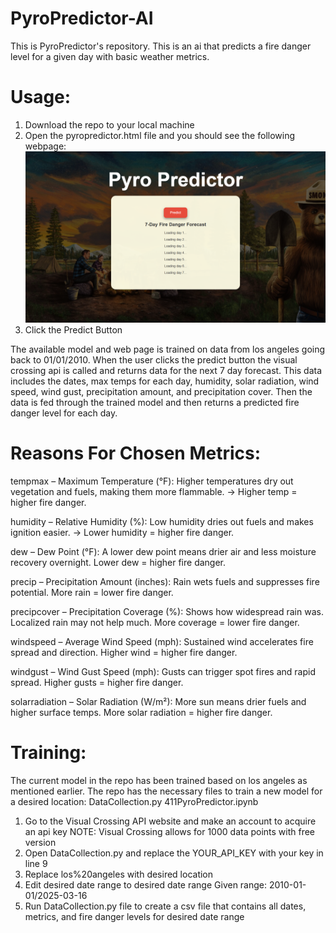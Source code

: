 # PyroPredictor-AI
This is PyroPredictor's repository. This is an ai that predicts a fire danger level for a given day with basic weather metrics.
# Usage:
1. Download the repo to your local machine
2. Open the pyropredictor.html file and you should see the following webpage:
![alt text](image.png)
3. Click the Predict Button 

The available model and web page is trained on data from los angeles going back to 01/01/2010. When the user clicks the predict button the visual crossing api is called and returns data for the next 7 day forecast. This data includes the dates, max temps for each day, humidity, solar radiation, wind speed, wind gust, precipitation amount, and precipitation cover. Then the data is fed through the trained model and then returns a predicted fire danger level for each day.

# Reasons For Chosen Metrics:
tempmax – Maximum Temperature (°F):
Higher temperatures dry out vegetation and fuels, making them more flammable.
→ Higher temp = higher fire danger.

humidity – Relative Humidity (%):
Low humidity dries out fuels and makes ignition easier.
→ Lower humidity = higher fire danger.

dew – Dew Point (°F):
A lower dew point means drier air and less moisture recovery overnight.
Lower dew = higher fire danger.

precip – Precipitation Amount (inches):
Rain wets fuels and suppresses fire potential.
More rain = lower fire danger.

precipcover – Precipitation Coverage (%):
Shows how widespread rain was. Localized rain may not help much.
More coverage = lower fire danger.

windspeed – Average Wind Speed (mph):
Sustained wind accelerates fire spread and direction.
Higher wind = higher fire danger.

windgust – Wind Gust Speed (mph):
Gusts can trigger spot fires and rapid spread.
Higher gusts = higher fire danger.

solarradiation – Solar Radiation (W/m²):
More sun means drier fuels and higher surface temps.
More solar radiation = higher fire danger.

# Training:
The current model in the repo has been trained based on los angeles as mentioned earlier. The repo has the necessary files to train a new model for a desired location:
DataCollection.py
411PyroPredictor.ipynb

1. Go to the Visual Crossing API website and make an account to acquire an api key
    NOTE: Visual Crossing allows for 1000 data points with free version
2. Open DataCollection.py and replace the YOUR_API_KEY with your key in line 9
3. Replace los%20angeles with desired location
4. Edit desired date range to desired date range
    Given range: 2010-01-01/2025-03-16
5. Run DataCollection.py file to create a csv file that contains all dates, metrics, and fire danger levels for desired date range
